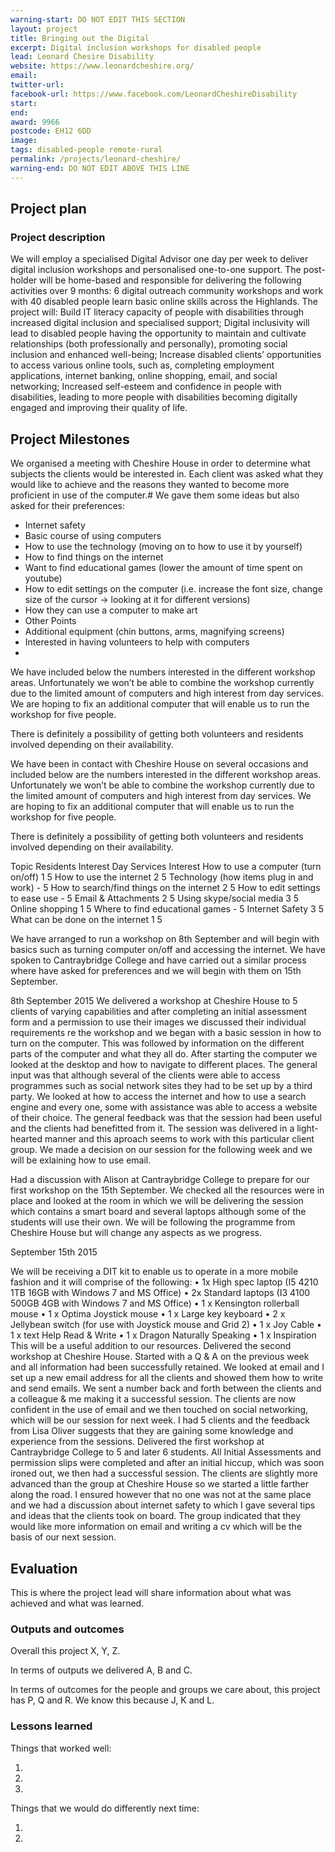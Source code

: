 ```yaml
---
warning-start: DO NOT EDIT THIS SECTION
layout: project
title: Bringing out the Digital
excerpt: Digital inclusion workshops for disabled people
lead: Leonard Chesire Disability
website: https://www.leonardcheshire.org/
email: 
twitter-url: 
facebook-url: https://www.facebook.com/LeonardCheshireDisability
start: 
end: 
award: 9966
postcode: EH12 6DD
image:
tags: disabled-people remote-rural
permalink: /projects/leonard-cheshire/ 
warning-end: DO NOT EDIT ABOVE THIS LINE
---
```


## Project plan


### Project description

We will employ a specialised Digital Advisor one day per week to deliver digital inclusion workshops and personalised one-to-one support.  The post-holder will be home-based and responsible for delivering the following activities over 9 months:  6 digital outreach community workshops and work with 40 disabled people learn basic online skills across the Highlands.  The project will: Build IT literacy capacity of people with disabilities through increased digital inclusion and specialised support; Digital inclusivity will lead to disabled people having the opportunity to maintain and cultivate relationships (both professionally and personally), promoting social inclusion and enhanced well-being; Increase disabled clients’ opportunities to access various online tools, such as, completing employment applications, internet banking, online shopping, email, and social networking; Increased self-esteem and confidence in people with disabilities, leading to more people with disabilities becoming digitally engaged and improving their quality of life.

## Project Milestones

We organised a meeting with Cheshire House in order to determine what subjects the clients would be interested
in.  Each client was asked what they would like to achieve and the reasons they wanted to become more proficient in use of the computer.#
We gave them some ideas but also asked for their preferences:
-	Internet safety
-	Basic course of using computers
-	How to use the technology (moving on to how to use it by yourself)
-	How to find things on the internet
-	Want to find educational games (lower the amount of time spent on youtube)
-	How to edit settings on the computer (i.e. increase the font size, change size of the cursor -> looking at it for different versions)
-	How they can use a computer to make art
-	Other Points
-	Additional equipment (chin buttons, arms, magnifying screens)
-	Interested in having volunteers to help with computers
-	
We have included below the numbers interested in the different workshop areas. Unfortunately we won’t be able to combine the workshop currently due to the limited amount of computers and high interest from day services. We are hoping to fix an additional computer that will enable us to run the workshop for five people.

There is definitely a possibility of getting both volunteers and residents involved depending on their availability.

We have been in contact with Cheshire House on several occasions and included below are the numbers interested in the different workshop areas. Unfortunately we won’t be able to combine the workshop currently due to the limited amount of computers and high interest from day services. We are hoping to fix an additional computer that will enable us to run the workshop for five people.

There is definitely a possibility of getting both volunteers and residents involved depending on their availability.

Topic	                                                                                       Residents Interest	                                                  Day Services Interest
How to use a computer (turn on/off)	          1	                                                     5
How to use the internet	                      2	                                                     5
Technology (how items plug in and work)	      -	                                                     5
How to search/find things on the internet   	 2	                                                     5
How to edit settings to ease use              -	                                                     5
Email & Attachments                         	 2	                                                     5
Using skype/social media	                     3	                                                     5
Online shopping	                              1	                                                     5
Where to find educational games	              -	                                                     5
Internet Safety	                              3	                                                     5
What can be done on the internet	             1	                                                     5

We have arranged to run a workshop on 8th September and will begin with basics such as turning computer on/off and accessing the internet.
We have spoken to Cantraybridge College and have carried out a similar process where have asked for preferences and we will begin with them on 15th September.

8th September 2015
We delivered a workshop at Cheshire House to 5 clients of varying capabilities and after completing an initial assessment form and a permission to use their images we discussed their individual requirements re the workshop and we began with a basic session in how to turn on the computer.  This was followed by information on the different parts of the computer and what they all do.  After starting the computer we looked at the desktop and how to navigate to different places.  The general input was that although several of the clients were able to access programmes such as social network sites they had to be set up by a third party.  We looked at how to access the internet and how to use a search engine and every one, some with assistance was able to access a website of their choice.  The general feedback was that the session had been useful and the clients had benefitted from it.  The session was delivered in a light-hearted manner and this aproach seems to work with this particular client group. We made a decision on our session for the following week and we will be exlaining how to use email.

Had a discussion with Alison at Cantraybridge College to prepare for our first workshop on the 15th September.  We checked all the resources were in place and looked at the room in which we will be delivering the session which contains a smart board and several laptops although some of the students will use their own.  We will be following the programme from Cheshire House but will change any aspects as we progress.

September 15th 2015

We will be receiving a DIT kit to enable us to operate in a more mobile fashion and it will comprise of the following:
•	1x High spec laptop (I5 4210 1TB 16GB with Windows 7 and MS Office)
•	2x Standard laptops (I3 4100 500GB 4GB with Windows 7 and MS Office)
•	1 x Kensington rollerball mouse
•	1 x Optima Joystick mouse
•	1 x Large key keyboard
•	2 x Jellybean switch (for use with Joystick mouse and Grid 2)
•	1 x Joy Cable
•	1 x text Help Read & Write
•	1 x Dragon Naturally Speaking 
•	1 x Inspiration
This will be a useful addition to our resources.
 Delivered the second workshop at Cheshire House.  Started with a Q & A on the previous week and all information had been successfully retained.  We looked at email and I set up a new email address for all the clients and showed them how to write and send emails.  We sent a number back and forth between the clients and a colleague & me making it a successful session. The clients are now confident in the use of email and we then touched on social networking, which will be our session for next week.  I had 5 clients and the feedback from Lisa Oliver suggests that they are gaining some knowledge and experience from the sessions.
Delivered the first workshop at Cantraybridge College to 5 and later 6 students.  All Initial Assessments and permission slips were completed and after an initial hiccup, which was soon ironed out, we then had a successful session.  The clients are slightly more advanced than the group at Cheshire House so we started a little farther along the road.  I ensured however that no one was not at the same place and we had a discussion about internet safety to which I gave several tips and ideas that the clients took on board.  The group indicated that they would like more information on email and writing a cv which will be the basis of our next session.

 
## Evaluation

This is where the project lead will share information about what was achieved and what was learned.

### Outputs and outcomes

Overall this project X, Y, Z.

In terms of outputs we delivered A, B and C.

In terms of outcomes for the people and groups we care about, this project has P, Q and R. We know this because J, K and L.

### Lessons learned

Things that worked well:

1. 
2. 
3. 

Things that we would do differently next time:

1. 
2. 

